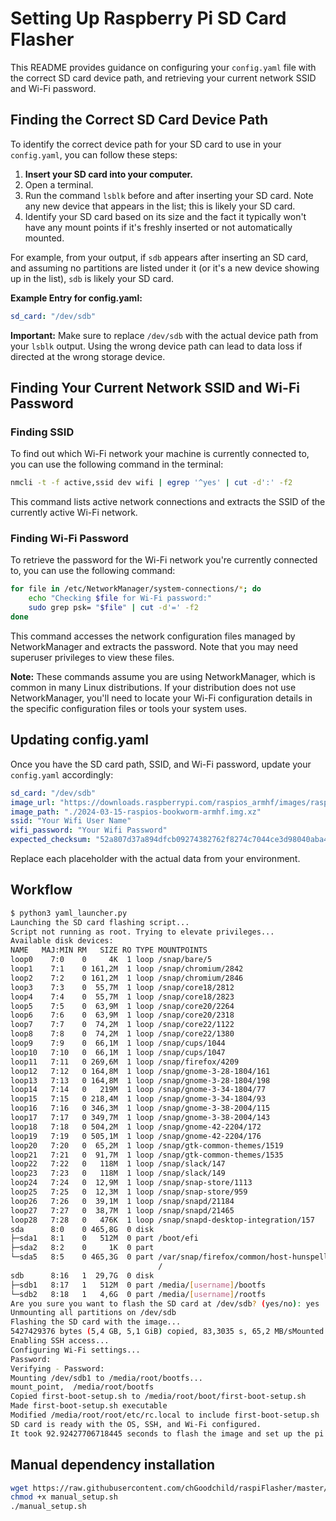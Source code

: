 # Setting Up Raspberry Pi SD Card Flasher

This README provides guidance on configuring your `config.yaml` file with the correct SD card device path, and retrieving your current network SSID and Wi-Fi password.

## Finding the Correct SD Card Device Path

To identify the correct device path for your SD card to use in your `config.yaml`, you can follow these steps:

1. **Insert your SD card into your computer.**
2. Open a terminal.
3. Run the command `lsblk` before and after inserting your SD card. Note any new device that appears in the list; this is likely your SD card.
4. Identify your SD card based on its size and the fact it typically won't have any mount points if it's freshly inserted or not automatically mounted.

For example, from your output, if `sdb` appears after inserting an SD card, and assuming no partitions are listed under it (or it's a new device showing up in the list), `sdb` is likely your SD card.

**Example Entry for config.yaml:**

```yaml
sd_card: "/dev/sdb"
```

**Important:** Make sure to replace `/dev/sdb` with the actual device path from your `lsblk` output. Using the wrong device path can lead to data loss if directed at the wrong storage device.

## Finding Your Current Network SSID and Wi-Fi Password

### Finding SSID

To find out which Wi-Fi network your machine is currently connected to, you can use the following command in the terminal:

```bash
nmcli -t -f active,ssid dev wifi | egrep '^yes' | cut -d':' -f2
```

This command lists active network connections and extracts the SSID of the currently active Wi-Fi network.

### Finding Wi-Fi Password

To retrieve the password for the Wi-Fi network you're currently connected to, you can use the following command:

```bash
for file in /etc/NetworkManager/system-connections/*; do
    echo "Checking $file for Wi-Fi password:"
    sudo grep psk= "$file" | cut -d'=' -f2
done
```

This command accesses the network configuration files managed by NetworkManager and extracts the password. Note that you may need superuser privileges to view these files.

**Note:** These commands assume you are using NetworkManager, which is common in many Linux distributions. If your distribution does not use NetworkManager, you'll need to locate your Wi-Fi configuration details in the specific configuration files or tools your system uses.

## Updating config.yaml

Once you have the SD card path, SSID, and Wi-Fi password, update your `config.yaml` accordingly:

```yaml
sd_card: "/dev/sdb"
image_url: "https://downloads.raspberrypi.com/raspios_armhf/images/raspios_armhf-2024-03-15/2024-03-15-raspios-bookworm-armhf.img.xz"
image_path: "./2024-03-15-raspios-bookworm-armhf.img.xz"
ssid: "Your Wifi User Name"
wifi_password: "Your Wifi Password"
expected_checksum: "52a807d37a894dfcb09274382762f8274c7044ce3d98040aba474e0af93b85ab"
```

Replace each placeholder with the actual data from your environment.

## Workflow

```bash
$ python3 yaml_launcher.py 
Launching the SD card flashing script...
Script not running as root. Trying to elevate privileges...
Available disk devices:
NAME   MAJ:MIN RM   SIZE RO TYPE MOUNTPOINTS
loop0    7:0    0     4K  1 loop /snap/bare/5
loop1    7:1    0 161,2M  1 loop /snap/chromium/2842
loop2    7:2    0 161,2M  1 loop /snap/chromium/2846
loop3    7:3    0  55,7M  1 loop /snap/core18/2812
loop4    7:4    0  55,7M  1 loop /snap/core18/2823
loop5    7:5    0  63,9M  1 loop /snap/core20/2264
loop6    7:6    0  63,9M  1 loop /snap/core20/2318
loop7    7:7    0  74,2M  1 loop /snap/core22/1122
loop8    7:8    0  74,2M  1 loop /snap/core22/1380
loop9    7:9    0  66,1M  1 loop /snap/cups/1044
loop10   7:10   0  66,1M  1 loop /snap/cups/1047
loop11   7:11   0 269,6M  1 loop /snap/firefox/4209
loop12   7:12   0 164,8M  1 loop /snap/gnome-3-28-1804/161
loop13   7:13   0 164,8M  1 loop /snap/gnome-3-28-1804/198
loop14   7:14   0   219M  1 loop /snap/gnome-3-34-1804/77
loop15   7:15   0 218,4M  1 loop /snap/gnome-3-34-1804/93
loop16   7:16   0 346,3M  1 loop /snap/gnome-3-38-2004/115
loop17   7:17   0 349,7M  1 loop /snap/gnome-3-38-2004/143
loop18   7:18   0 504,2M  1 loop /snap/gnome-42-2204/172
loop19   7:19   0 505,1M  1 loop /snap/gnome-42-2204/176
loop20   7:20   0  65,2M  1 loop /snap/gtk-common-themes/1519
loop21   7:21   0  91,7M  1 loop /snap/gtk-common-themes/1535
loop22   7:22   0   118M  1 loop /snap/slack/147
loop23   7:23   0   118M  1 loop /snap/slack/149
loop24   7:24   0  12,9M  1 loop /snap/snap-store/1113
loop25   7:25   0  12,3M  1 loop /snap/snap-store/959
loop26   7:26   0  39,1M  1 loop /snap/snapd/21184
loop27   7:27   0  38,7M  1 loop /snap/snapd/21465
loop28   7:28   0   476K  1 loop /snap/snapd-desktop-integration/157
sda      8:0    0 465,8G  0 disk 
├─sda1   8:1    0   512M  0 part /boot/efi
├─sda2   8:2    0     1K  0 part 
└─sda5   8:5    0 465,3G  0 part /var/snap/firefox/common/host-hunspell
                                 /
sdb      8:16   1  29,7G  0 disk 
├─sdb1   8:17   1   512M  0 part /media/[username]/bootfs
└─sdb2   8:18   1   4,6G  0 part /media/[username]/rootfs
Are you sure you want to flash the SD card at /dev/sdb? (yes/no): yes
Unmounting all partitions on /dev/sdb
Flashing the SD card with the image...
5427429376 bytes (5,4 GB, 5,1 GiB) copied, 83,3035 s, 65,2 MB/sMounted boot partition on /media/root/boot and root partition on /media/root/root
Enabling SSH access...
Configuring Wi-Fi settings...
Password: 
Verifying - Password: 
Mounting /dev/sdb1 to /media/root/bootfs...
mount_point,  /media/root/bootfs
Copied first-boot-setup.sh to /media/root/boot/first-boot-setup.sh
Made first-boot-setup.sh executable
Modified /media/root/root/etc/rc.local to include first-boot-setup.sh
SD card is ready with the OS, SSH, and Wi-Fi configured.
It took 92.92427706718445 seconds to flash the image and set up the pi
```


## Manual dependency installation

```bash
wget https://raw.githubusercontent.com/chGoodchild/raspiFlasher/master/manual_setup.sh
chmod +x manual_setup.sh
./manual_setup.sh
```
